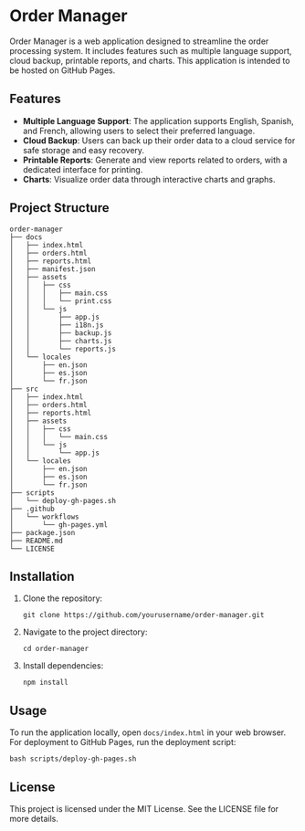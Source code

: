 # Order Manager

Order Manager is a web application designed to streamline the order processing system. It includes features such as multiple language support, cloud backup, printable reports, and charts. This application is intended to be hosted on GitHub Pages.

## Features

- **Multiple Language Support**: The application supports English, Spanish, and French, allowing users to select their preferred language.
- **Cloud Backup**: Users can back up their order data to a cloud service for safe storage and easy recovery.
- **Printable Reports**: Generate and view reports related to orders, with a dedicated interface for printing.
- **Charts**: Visualize order data through interactive charts and graphs.

## Project Structure

```
order-manager
├── docs
│   ├── index.html
│   ├── orders.html
│   ├── reports.html
│   ├── manifest.json
│   ├── assets
│   │   ├── css
│   │   │   ├── main.css
│   │   │   └── print.css
│   │   └── js
│   │       ├── app.js
│   │       ├── i18n.js
│   │       ├── backup.js
│   │       ├── charts.js
│   │       └── reports.js
│   └── locales
│       ├── en.json
│       ├── es.json
│       └── fr.json
├── src
│   ├── index.html
│   ├── orders.html
│   ├── reports.html
│   ├── assets
│   │   ├── css
│   │   │   └── main.css
│   │   └── js
│   │       └── app.js
│   └── locales
│       ├── en.json
│       ├── es.json
│       └── fr.json
├── scripts
│   └── deploy-gh-pages.sh
├── .github
│   └── workflows
│       └── gh-pages.yml
├── package.json
├── README.md
└── LICENSE
```

## Installation

1. Clone the repository:
   ```
   git clone https://github.com/yourusername/order-manager.git
   ```
2. Navigate to the project directory:
   ```
   cd order-manager
   ```
3. Install dependencies:
   ```
   npm install
   ```

## Usage

To run the application locally, open `docs/index.html` in your web browser. For deployment to GitHub Pages, run the deployment script:
```
bash scripts/deploy-gh-pages.sh
```

## License

This project is licensed under the MIT License. See the LICENSE file for more details.